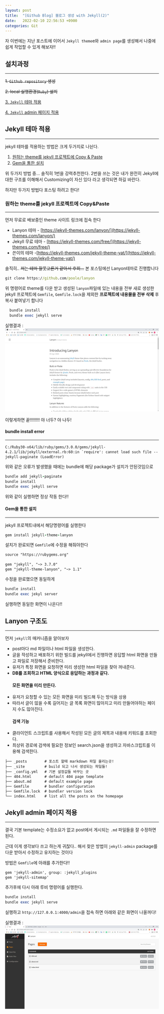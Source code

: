 ```yaml
---
layout: post
title:  "[Github Blog] 블로그 생성 with Jekyll(2)"
date:   2022-02-10 22:56:53 +0900
categories: Git
---
```


자 이번에는 지난 포스트에 이어서  `Jekyll theme`e와 `admin page`를 생성해서 나중에 쉽게 작업할 수 있게 해보자!!


## 설치과정
---
  ~~1. `Github repository` 생성~~

  ~~2. local 실행환경(`Ruby`) 설치~~
	  
  [3. `Jekyll` 테마 적용](#Jekyll-테마-적용)
  
  [4. `Jekyll` admin 페이지 적용](#Jekyll-amdin-페이지-적용)
  
## Jekyll 테마 적용
---
jekyll 테마를 적용하는 방법은 크게 두가지로 나뉜다.
  1. [원하는 theme를 jekyll 프로젝트에 Copy & Paste](#원하는-theme를-jekyll-프로젝트에-Copy&Paste)
  2. [Gem을 통한 설치](#Gem을-통한-설치)
 
위 두가지 방법 중... 솔직히 1번을 강력추천한다.
2번을 쓰는 것은 내가 완전히 Jekyll에 대한 구조를 이해해서 Customizing이 자신 있다 라고 생각되면 하길 바란다.

하지만 두가지 방법다 포스팅 하려고 한다!

### 원하는 theme를 jekyll 프로젝트에 Copy&Paste
---
먼저 무료로 배보중인 theme 사이트 링크에 접속 한다
   * Lanyon 테마 - [https://jekyll-themes.com/lanyon/](https://jekyll-themes.com/lanyon/)
   * Jekyll 무료 테마 - [https://jekyll-themes.com/free/](https://jekyll-themes.com/free/)
   * 쓴이의 테마 -[https://jekyll-themes.com/jekyll-theme-yat/](https://jekyll-themes.com/jekyll-theme-yat/)
   
솔직히.. ~~저는 테마 잘못고른거 같아서 후회...~~ 본 포스팅에선 Lanyon테마로 진행합니다

```cmd
git clone https://github.com/poole/lanyon
```

  위 명령어로 theme를 다운 받고 생성된 `lanyon`파일에 있는 내용을 전부 새로 생성한 jekyll 프로젝트에 `Gemfile`, `Gemfile.lock`을 제외한 **프로젝트에 내용물을 전부 삭제** 후 복사 붙여넣기 합니다

```ruby
  bundle install
  bundle exec jekyll serve
```

실행결과 :
![이미지](/assets/images/lanyon_complete.jpg)

이렇게하면 끝!!!!!!!! 야 너두? 야 나두!

#### <span stlye="color:red;">bundle install error</span>
---

```
C:/Ruby30-x64/lib/ruby/gems/3.0.0/gems/jekyll-4.2.1/lib/jekyll/external.rb:60:in `require': cannot load such file -- jekyll-paginate (LoadError)
```

위와 같은 오류가 발생했을 때에는 bundle에 해당 package가 설치가 안된것임으로

```ruby
bundle add jekyll-paginate
bundle install
bundle exec jekyll serve
```
위와 같이 실행하면 정상 작동 한다!!

#### Gem을 통한 설치
---

jekyll 프로젝트내에서 해당명령어를 실행한다
```ruby
gem install jekyll-theme-lanyon 
```


설치가 완료되면 `Gemfile`에 수정을 해줘야한다

```
source "https://rubygems.org"

gem "jekyll", "~> 3.7.0"
gem "jekyll-theme-lanyon", "~> 1.1"
```

수정을 완료했으면 동일하게

```ruby
bundle install
bundle exec jekyl server 
```

실행하면 동일한 화면이 나온다!!


## Lanyon 구조도
---
먼저 `jekyll`의  매커니즘을 알아보자
<ul>
<li>post마다 md 파일이나 html 파일을 생성한다.</li>
<li>글을 작성하고 배포하기 위한 빌드를 jekyll에서 진행하면 응답할 html 화면을 만들고 파일로 저장해서 준비한다.</li>
<li>유저가 특정 화면을 요청하면 미리 생성한 html 파일을 찾아 꺼내준다.</li>
<li><strong>DB를 조회하고 HTML 양식으로 응답하는 과정과 같다.

</strong><h4>모든 화면을 미리 만든다.</h4>
</li>
<li>유저가 요청할 수 있는 모든 화면을 미리 빌드해 두는 방식을 상용</li>
<li>따라서 글이 많을 수록 길어지는 글 목록 화면이 많아지고 미리 만들어야하는 페이지 수도 많아진다.


<h4>검색 기능</h4>
</li>
<li>클라이언트 스크립트를 사용해서 작성된 모든 글의 제목과 내용에 키워드를 조회한다.</li>
<li>최상위 경로에 검색에 필요한 정보인 search.json을 생성하고 자바스크립트를 이용해 검색한다.</li>
</ul>

<pre class="code ruby"><code class="ruby"><span class="id identifier rubyid_├──">├──</span> <span class="id identifier rubyid__posts">_posts</span>        <span class="comment"># 포스트 할때 markdown 파일 올리는곳!
</span><span class="id identifier rubyid_├──">├──</span> <span class="id identifier rubyid__site">_site</span>         <span class="comment"># build 되고 나서 생성되는 파일들!
</span><span class="id identifier rubyid_├──">├──</span> <span class="id identifier rubyid__config">_config</span><span class="period">.</span><span class="id identifier rubyid_yml">yml</span>   <span class="comment"># 기본 설정값들 바꾸는 곳
</span><span class="id identifier rubyid_├──">├──</span> <span class="int">404</span><span class="period">.</span><span class="id identifier rubyid_html">html</span>      <span class="comment"># default 404 page template
</span><span class="id identifier rubyid_├──">├──</span> <span class="id identifier rubyid_about">about</span><span class="period">.</span><span class="id identifier rubyid_md">md</span>      <span class="comment"># default example page
</span><span class="id identifier rubyid_├──">├──</span> <span class="const">Gemfile</span>       <span class="comment"># bundler configuration
</span><span class="id identifier rubyid_├──">├──</span> <span class="const">Gemfile</span><span class="period">.</span><span class="id identifier rubyid_lock">lock</span>  <span class="comment"># bundler version lock
</span><span class="id identifier rubyid_└──">└──</span> <span class="id identifier rubyid_index">index</span><span class="period">.</span><span class="id identifier rubyid_html">html</span>    <span class="comment"># list all the posts on the homepage
</span></code></pre>



## Jekyll admin 페이지 적용
---
결국 기본 template는 수정소요가 없고
post에서 게시되는 `.md` 파일들을 잘 수정하면 된다.


근데 이게 생각보다 쓰고 하는게 귀찮다.. 해서
찾은 방법이 `jekyll-admin` package를 다운 받아서 수정하고 유지하는 것이다


방법은 `Gemfile`에 아래를 추가한다!!


```
gem 'jekyll-admin', group: :jekyll_plugins
gem 'jekyll-sitemap'
```


추가후에 다시 아래 루비 명령어를 실행한다.
```ruby
bundle install 
bundle exec jekyll serve
```

실행하고 `http://127.0.0.1:4000/admin`을 접속 하면 아래와 같은 화면이 나올꺼다!

실행결과 :
![이미지](../assets/images/lanyon_admin_complete.JPG)